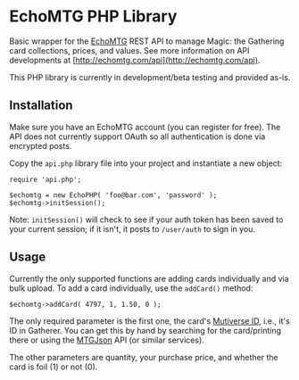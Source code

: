 # EchoMTG PHP Library

Basic wrapper for the [EchoMTG](http://echomtg.com) REST API to manage Magic: the Gathering card collections, prices, and values. See more information on API developments at [http://echomtg.com/api](http://echomtg.com/api).

This PHP library is currently in development/beta testing and provided as-is.

## Installation

Make sure you have an EchoMTG account (you can register for free). The API does not currently support OAuth so all authentication is done via encrypted posts.

Copy the `api.php` library file into your project and instantiate a new object:

    require 'api.php';

    $echomtg = new EchoPHP( 'foo@bar.com', 'password' );
    $echomtg->initSession();

Note: `initSession()` will check to see if your auth token has been saved to your current session; if it isn't, it posts to `/user/auth` to sign in you.

## Usage

Currently the only supported functions are adding cards individually and via bulk upload. To add a card individually, use the `addCard()` method:

    $echomtg->addCard( 4797, 1, 1.50, 0 );

The only required parameter is the first one, the card's [Mutiverse ID](http://gatherer.wizards.com), i.e., it's ID in Gatherer. You can get this by hand by searching for the card/printing there or using the [MTGJson](http://mtgjson.com) API (or similar services).

The other parameters are quantity, your purchase price, and whether the card is foil (1) or not (0).
